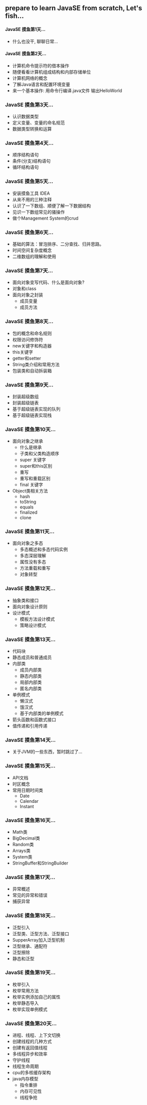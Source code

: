 ## prepare to learn JavaSE from scratch, Let's fish...

#### JavaSE 摸鱼第1天...

+ 什么也没干, 聊聊日常...

#### JavaSE 摸鱼第2天...

+ 计算机命令提示符的借本操作
+ 随便看看计算机组成结构和内部存储单位
+ 计算机网络的概念
+ 了解Java语言和配置环境变量
+ 来一个基本操作: 用命令行编译.java文件 输出HelloWorld

### JavaSE 摸鱼第3天...

+ 认识数据类型
+ 定义变量、变量的命名规范
+ 数据类型转换和运算

### JavaSE 摸鱼第4天...

+ 顺序结构语句
+ 条件(分支)结构语句
+ 循环结构语句

### JavaSE 摸鱼第5天...

+ 安装摸鱼工具 IDEA
+ 从来不用的三种注释
+ 认识了一下数组、顺便了解一下数据结构
+ 见识一下数组常见的骚操作
+ 做个Management System的crud

### JavaSE 摸鱼第6天...

+ 基础的算法：冒泡排序、二分查找、归并思路。
+ 时间空间复杂度概念
+ 二维数组的理解和使用

### JavaSE 摸鱼第7天...

+ 面向对象变写代码、什么是面向对象?
+ 对象和class
+ 面向对象之封装
    + 成员变量
    + 成员方法

### JavaSE 摸鱼第8天...

+ 包的概念和命名规则
+ 权限访问修饰符
+ new关键字和构造器
+ this关键字
+ getter和setter
+ String类介绍和常用方法
+ 包装类和自动拆装箱

### JavaSE 摸鱼第9天...

+ 封装超级数组
+ 封装超级链表
+ 基于超级链表实现的队列
+ 基于超级链表实现栈

### JavaSE 摸鱼第10天...

+ 面向对象之继承
    + 什么是继承
    + 子类和父类构造顺序
    + super 关键字
    + super和this区别
    + 重写
    + 重写和重载区别
    + final 关键字
+ Object类相关方法
    + hash
    + toString
    + equals
    + finalized
    + clone

### JavaSE 摸鱼第11天...

+ 面向对象之多态
    + 多态概述和多态代码实例
    + 多态深层理解
    + 属性没有多态
    + 方法重载和重写
    + 对象转型

### JavaSE 摸鱼第12天...

+ 抽象类和接口
+ 面向对象设计原则
+ 设计模式
    + 模板方法设计模式
    + 策略设计模式

### JavaSE 摸鱼第13天...

+ 代码块
+ 静态成员和普通成员
+ 内部类
    + 成员内部类
    + 静态内部类
    + 局部内部类
    + 匿名内部类
+ 单例模式
    + 懒汉式
    + 饿汉式
    + 基于内部类的单例模式
+ 箭头函数和函数式接口
+ 值传递和引用传递

### JavaSE 摸鱼第14天...

+ 关于JVM的一些东西，暂时跳过了...

### JavaSE 摸鱼第15天...

+ API文档
+ 时区概念
+ 常用日期时间类
    + Date
    + Calendar
    + Instant

### JavaSE 摸鱼第16天...

+ Math类
+ BigDecimal类
+ Random类
+ Arrays类
+ System类
+ StringBuffer和StringBuilder

### JavaSE 摸鱼第17天...

+ 异常概述
+ 常见的异常和错误
+ 捕获异常

### JavaSE 摸鱼第18天...

+ 泛型引入
+ 泛型类、泛型方法、泛型接口
+ SupperArray加入泛型机制
+ 泛型继承、通配符
+ 泛型擦除
+ 静态和泛型

### JavaSE 摸鱼第19天...

+ 枚举引入
+ 枚举常用方法
+ 枚举实例添加自己的属性
+ 枚举静态导入
+ 枚举实现单例模式

### JavaSE 摸鱼第20天...

+ 进程、线程、上下文切换
+ 创建线程的几种方式
+ 创建有返回值线程
+ 多线程异步和效率
+ 守护线程
+ 线程生命周期
+ cpu的多核缓存架构
+ java内存模型
  + 指令重排
  + 内存可见性
  + 线程争抢